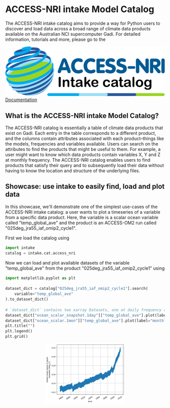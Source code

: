 # ACCESS-NRI intake Model Catalog

The ACCESS-NRI intake catalog aims to provide a way for Python users to discover and load data across a broad range of climate data products available on the Australian NCI supercomputer Gadi. For detailed information, tutorials and more, please go to the
<div class="card-container">
    <a href="https://access-nri-intake-catalog.readthedocs.io/en/latest/index.html" class="aspect1to2-card default-text-color">
        <div class="vertical-card-image-container">
            <img src="../../assets/model_evaluation/accessnri_intake.png" alt="ACCESS-NRI intake catalog documentation"></img>
        </div>
        <div class="vertical-card-text-container bold">Documentation</div>
    </a>
</div>

## What is the ACCESS-NRI intake Model Catalog?

The ACCESS-NRI catalog is essentially a table of climate data products that exist on Gadi. Each entry in the table corresponds to a different product, and the columns contain attributes associated with each product–things like the models, frequencies and variables available. Users can search on the attributes to find the products that might be useful to them. For example, a user might want to know which data products contain variables X, Y and Z at monthly frequency. The ACCESS-NRI catalog enables users to find products that satisfy their query and to subsequently load their data without having to know the location and structure of the underlying files.

## Showcase: use intake to easily find, load and plot data

In this showcase, we'll demonstrate one of the simplest use-cases of the ACCESS-NRI intake catalog: a user wants to plot a timeseries of a variable from a specific data product. Here, the variable is a scalar ocean variable called "temp_global_ave" and the product is an ACCESS-OM2 run called "025deg_jra55_iaf_omip2_cycle1".

First we load the catalog using

```python
import intake
catalog = intake.cat.access_nri
```

Now we can load and plot available datasets of the variable "temp_global_ave" from the product "025deg_jra55_iaf_omip2_cycle1" using

```python
import matplotlib.pyplot as plt

dataset_dict = catalog["025deg_jra55_iaf_omip2_cycle1"].search(
    variable="temp_global_ave"
).to_dataset_dict()

# `dataset_dict` contains two xarray Datasets, one at daily frequency and one at monthly
dataset_dict["ocean_scalar_snapshot.1day"]["temp_global_ave"].plot(label="daily")
dataset_dict["ocean_scalar.1mon"]["temp_global_ave"].plot(label="monthly")
plt.title("")
plt.legend()
plt.grid()
```

<div style="text-align: center;">
    <img src="../../assets/model_evaluation/intake_example.png" alt="Plot af timeseries of global average temperatures" width="50%"/>
</div>
